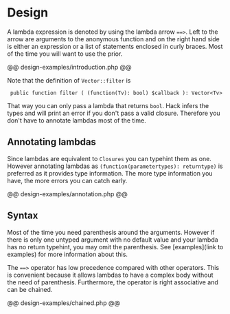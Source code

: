# Design

A lambda expression is denoted by using the lambda arrow `==>`.
Left to the arrow are arguments to the anonymous function and on the right hand side is either an expression or a list of statements enclosed in curly braces. Most of the time you will want to use the prior.

@@ design-examples/introduction.php @@

Note that the definition of `Vector::filter` is

     public function filter ( (function(Tv): bool) $callback ): Vector<Tv>

That way you can only pass a lambda that returns `bool`. Hack infers the types and will print an error if you don't pass a valid closure. Therefore you don't have to annotate lambdas most of the time.

## Annotating lambdas

Since lambdas are equivalent to `Closures` you can typehint them as one. However annotating lambdas as `(function(parametertypes): returntype)` is preferred as it provides type information. The more type information you have, the more errors you can catch early.

@@ design-examples/annotation.php @@


## Syntax

Most of the time you need parenthesis around the arguments. However if there is only one untyped argument with no default value and your lambda has no return typehint, you may omit the parenthesis. See [examples](link to examples) for more information about this.

The `==>` operator has low precedence compared with other operators. This is convenient because it allows lambdas to have a complex body without the need of parenthesis. Furthermore, the operator is right associative and can be chained.

@@ design-examples/chained.php @@
